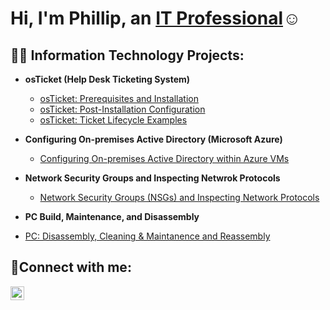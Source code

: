 <h1>Hi, I'm Phillip, an <a href=https://www.linkedin.com/in/phillip-burwell-13460231b/>IT Professional</a>☺</h1>

<h2>👨‍💻 Information Technology Projects:</h2>

- <b>osTicket (Help Desk Ticketing System)</b>
  - [osTicket: Prerequisites and Installation](https://github.com/PhilliprBurwell/osticket-prereqs)
  - [osTicket: Post-Installation Configuration](https://github.com/PhilliprBurwell/post-install-config)
  - [osTicket: Ticket Lifecycle Examples](https://github.com/PhilliprBurwell/ticket-lifecycle)
- <b> Configuring On-premises Active Directory (Microsoft Azure)</b>
  - [Configuring On-premises Active Directory within Azure VMs](https://github.com/PhilliprBurwell/configure-ad)
    
- <b>Network Security Groups and Inspecting Netwrok Protocols</b>
  - [Network Security Groups (NSGs) and Inspecting Network Protocols](https://github.com/PhilliprBurwell/azure-network-protocols)

 - <b>PC Build, Maintenance, and Disassembly</b>
 - [PC: Disassembly, Cleaning & Maintanence and Reassembly](https://github.com/PhilliprBurwell/osticket-prereqs)

 

  

<h2>🤳Connect with me:</h2>

[<img align="left" alt="Josh | LinkedIn" width="22px" src="https://cdn.jsdelivr.net/npm/simple-icons@v3/icons/linkedin.svg" />][linkedin]


[linkedin]: https://www.linkedin.com/in/phillip-burwell-13460231b/

